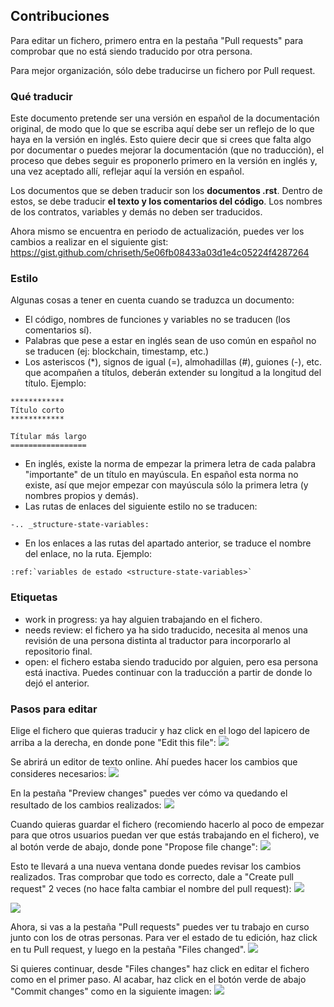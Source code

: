 ## Contribuciones
Para editar un fichero, primero entra en la pestaña "Pull requests" para comprobar que no está siendo traducido por otra persona.

Para mejor organización, sólo debe traducirse un fichero por Pull request.

### Qué traducir
Este documento pretende ser una versión en español de la documentación original, de modo que lo que se escriba aquí debe ser un reflejo de lo que haya en la versión en inglés. Esto quiere decir que si crees que falta algo por documentar o puedes mejorar la documentación (que no traducción), el proceso que debes seguir es proponerlo primero en la versión en inglés y, una vez aceptado allí, reflejar aquí la versión en español.

Los documentos que se deben traducir son los **documentos .rst**. Dentro de estos, se debe traducir **el texto y los comentarios del código**. Los nombres de los contratos, variables y demás no deben ser traducidos.

Ahora mismo se encuentra en periodo de actualización, puedes ver los cambios a realizar en el siguiente gist: https://gist.github.com/chriseth/5e06fb08433a03d1e4c05224f4287264

### Estilo
Algunas cosas a tener en cuenta cuando se traduzca un documento:
* El código, nombres de funciones y variables no se traducen (los comentarios sí).
* Palabras que pese a estar en inglés sean de uso común en español no se traducen (ej: blockchain, timestamp, etc.)
* Los asteriscos (\*), signos de igual (=), almohadillas (#), guiones (-), etc.  que acompañen a títulos, deberán extender su longitud a la longitud del título. Ejemplo:
~~~
************
Título corto
************

Títular más largo
=================
~~~
* En inglés, existe la norma de empezar la primera letra de cada palabra "importante" de un título en mayúscula. En español esta norma no existe, así que mejor empezar con mayúscula sólo la primera letra (y nombres propios y demás).
* Las rutas de enlaces del siguiente estilo no se traducen:
~~~
-.. _structure-state-variables:
~~~
* En los enlaces a las rutas del apartado anterior, se traduce el nombre del enlace, no la ruta. Ejemplo:
~~~
:ref:`variables de estado <structure-state-variables>`
~~~

### Etiquetas
* work in progress: ya hay alguien trabajando en el fichero.
* needs review: el fichero ya ha sido traducido, necesita al menos una revisión de una persona distinta al traductor para incorporarlo al repositorio final.
* open: el fichero estaba siendo traducido por alguien, pero esa persona está inactiva. Puedes continuar con la traducción a partir de donde lo dejó el anterior.

### Pasos para editar
Elige el fichero que quieras traducir y haz click en el logo del lapicero de arriba a la derecha, en donde pone "Edit this file":
![](http://i.imgur.com/B6jRrsZ.png)

Se abrirá un editor de texto online. Ahí puedes hacer los cambios que consideres necesarios:
![](http://i.imgur.com/RMrIMWW.png)

En la pestaña "Preview changes" puedes ver cómo va quedando el resultado de los cambios realizados:
![](http://i.imgur.com/hUlAlcj.png)

Cuando quieras guardar el fichero (recomiendo hacerlo al poco de empezar para que otros usuarios puedan ver que estás trabajando en el fichero), ve al botón verde de abajo, donde pone "Propose file change":
![](http://i.imgur.com/F24VZal.png)

Esto te llevará a una nueva ventana donde puedes revisar los cambios realizados. Tras comprobar que todo es correcto, dale a "Create pull request" 2 veces (no hace falta cambiar el nombre del pull request):
![](http://i.imgur.com/CZrIxLK.png)

![](http://i.imgur.com/EmDXLd1.png)

Ahora, si vas a la pestaña "Pull requests" puedes ver tu trabajo en curso junto con los de otras personas. Para ver el estado de tu edición, haz click en tu Pull request, y luego en la pestaña "Files changed".
![](http://i.imgur.com/TOymUt4.png)

Si quieres continuar, desde "Files changes" haz click en editar el fichero como en el primer paso. Al acabar, haz click en el botón verde de abajo "Commit changes" como en la siguiente imagen:
![](http://i.imgur.com/mSu1fZK.png)
